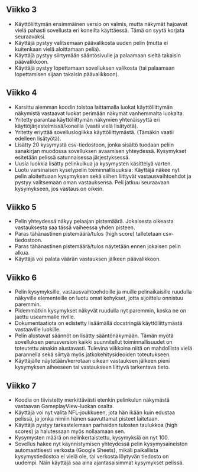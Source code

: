 ## Viikko 3

- Käyttöliittymän ensimmäinen versio on valmis, mutta näkymät hajoavat vielä pahasti  sovellusta  eri koneilta käyttäessä. Tämä on 
syytä korjata seuraavaksi.
- Käyttäjä pystyy valitsemaan päävalikosta uuden pelin (mutta ei 
kuitenkaan vielä aloittamaan peliä).
- Käyttäjä pystyy siirtymään sääntösivulle ja palaamaan sieltä takaisin 
päävalikkoon.
- Käyttäjä pystyy lopettamaan sovelluksen valikosta (tai palaamaan 
lopettamisen sijaan takaisin päävalikkoon).


## Viikko 4

- Karsittu aiemman koodin toistoa laittamalla luokat käyttöliittymän näkymistä vastaavat luokat perimään näkymät vanhemmalta 
luokalta.
- Yritetty parantaa käyttöliittymän näkymien yhtenäisyyttä eri käyttöjärjestelmissä/koneilla (vaatii vielä lisätyötä).
- Yritetty eriyttää sovelluslogiikka käyttöliittymästä. (Tämäkin vaatii edelleen lisätyötä).
- Lisätty 20 kysymystä csv-tiedostoon, jonka sisältö tuodaan peliin sanakirjan muodossa sovelluksen avaamisen yhteydessä. 
Kysymykset esitetään pelissä satunnaisessa järjestyksessä.
- Uusia luokkia lisätty pelinkulkua ja kysymysten käsittelyä varten.
- Luotu varsinaisen kyselypelin toiminnallisuuksia: Käyttäjä näkee nyt pelin aloitettuaan kysymyksen sekä siihen liittyvät 
vastausvaihtoehdot ja pystyy valitsemaan oman vastauksensa. Peli jatkuu seuraavaan kysymykseen, jos vastaus on oikein.


## Viikko 5

- Pelin yhteydessä näkyy pelaajan pistemäärä. Jokaisesta oikeasta 
vastauksesta saa tässä vaiheessa yhden pisteen.
- Paras tähänastinen pistemäärä/tulos (high score) talletetaan csv-tiedostoon.
- Paras tähänastinen pistemäärä/tulos näytetään ennen jokaisen pelin alkua.
- Käyttäjä voi palata väärän vastauksen jälkeen päävalikkoon.

## Viikko 6

- Pelin kysymyksille, vastausvaihtoehdoille ja muille pelinaikaisille ruudulla näkyville elementeille on 
luotu omat kehykset, jotta sijoittelu onnistuu paremmin.
-  Pidemmätkin kysymykset näkyvät ruudulla nyt paremmin, koska ne on jaettu useammalle 
riville.
- Dokumentaatiota on edistetty lisäämällä docstringiä käyttöliittymästä vastaaville luokille.
- Pelin alustavat säännöt on lisätty sääntönäkymään. Tämän myötä sovelluksen perusversion kaikki 
suunnitellut toiminnallisuudet on toteutettu ainakin alustavasti. Tulevina viikkoina niitä on 
mahdollista vielä parannella sekä siirtyä myös jatkokehitysideoiden toteutukseen.
 - Käyttäjälle näytetään/kerrotaan oikean vastauksen jälkeen pieni kysymyksen aiheeseen tai vastaukseen liittyvä tarkentava tieto.

## Viikko 7

- Koodia on tiivistetty merkittävästi etenkin pelinkulun näkymästä vastaavan GameplayView-luokan osalta.
- Käyttäjä voi nyt valita NFL-joukkueen, jota hän ikään kuin edustaa pelissä, ja jonka nimiin hänen 
saavuttamat pisteet laitetaan. 
- Käyttäjä pystyy tarkastelemaan parhaiden tulosten taulukkoa (high scores) ja halutessaan myös 
nollaamaan sen.
- Kysymysten määrä on nelinkertaistettu, kysymyksiä on nyt 100.
- Sovellus hakee nyt käynnistymisen yhteydessä pelin kysymysaineiston automaattisesti verkosta 
(Google Sheets), mikäli paikallista kysymystiedostoa ei vielä ole, tai verkosta löytyvän 
tiedosto on uudempi. Näin käyttäjä saa aina ajantasaisimmat kysymykset pelissä.
